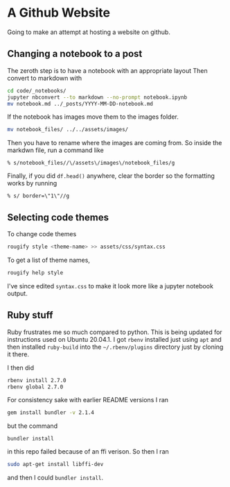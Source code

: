 # A Github Website

Going to make an attempt at hosting a website on github.

## Changing a notebook to a post


The zeroth step is to have a notebook with an appropriate layout
Then convert to markdown with

```bash
cd code/_notebooks/
jupyter nbconvert --to markdown --no-prompt notebook.ipynb 
mv notebook.md ../_posts/YYYY-MM-DD-notebook.md
```

If the notebook has images move them to the images folder.
```bash
mv notebook_files/ ../../assets/images/
```
Then you have to rename where the images are coming from. So
inside the markdwn file, run a command like
```
% s/notebook_files//\/assets\/images\/notebook_files/g
```

Finally, if you did `df.head()` anywhere, clear the border
so the formatting works by running
```
% s/ border=\"1\"//g
```




## Selecting code themes

To change code themes

```bash
rougify style <theme-name> >> assets/css/syntax.css
```

To get a list of theme names,
```bash
rougify help style
```

I've since edited `syntax.css` to make it look more like a jupyter notebook
output.



## Ruby stuff



Ruby frustrates me so much compared to python. This is being
updated for instructions used on Ubuntu 20.04.1.
I got `rbenv` installed just using `apt` and then installed
`ruby-build` into the `~/.rbenv/plugins` directory just by cloning it there.

I then did 
```bash
rbenv install 2.7.0
rbenv global 2.7.0
```

For consistency sake with earlier README versions I
ran 
```bash
gem install bundler -v 2.1.4
```
but the command
```
bundler install
```
in this repo failed because of an ffi verison.
So then I ran
```bash
sudo apt-get install libffi-dev
```
and then I could `bundler install`.
